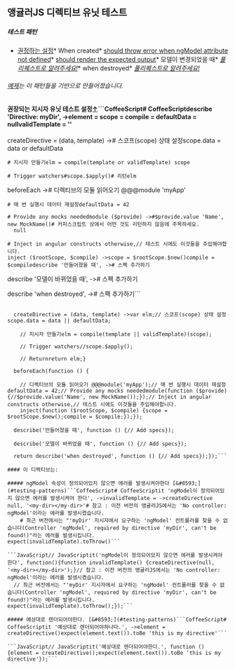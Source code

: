 ## 앵귤러JS 디렉티브 유닛 테스트

##### 테스트 패턴

* [권정하는 설정](#suggested-directive-unit-test-setup-)* When created* [should throw error when ngModel attribute not defined](#throw-error-when-ngmodel-attribute-not-defined-)* [should render the expected output](#render-the-expected-output-)* 모델이 변경되었을 때* *[풀리퀘스트로 알려주세요!](../#contributing-test-patterns)** when destroyed* *[풀리퀘스트로 알려주세요!](../#contributing-test-patterns)*

###### [예제](../example)는 이 패턴들을 기반으로 만들어졌습니다.

#### 권장되는 지시자 유닛 테스트 설정[&#8593;](#testing-patterns)```CoffeeScript# CoffeeScriptdescribe 'Directive: myDir', ->element = scope = compile = defaultData = nullvalidTemplate = '<my-dir ng-model="data"></my-dir>'

  createDirective = (data, template) -># 스코프(scope) 상태 설정scope.data = data or defaultData

    # 지시자 만들기elm = compile(template or validTemplate) scope

    # Trigger watchers#scope.$apply()# 리턴elm

  beforeEach -># 디렉티브의 모듈 읽어오기 @@@module 'myApp'

    # 매 번 실행시 데이터 재설정defaultData = 42

    # Provide any mocks neededmodule ($provide) ->#$provide.value 'Name', new MockName()# 커피스크립트 상에서 어떤 것도 리턴하지 않음에 주목하세요.
      null

    # Inject in angular constructs otherwise,// 테스트 시에도 이것들을 주입해야합니다.
    inject ($rootScope, $compile) ->scope = $rootScope.$new()compile = $compiledescribe '만들어졌을 때', -># 스펙 추가하기

  describe '모델이 바뀌었을 때', -># 스펙 추가하기

  describe 'when destroyed', -># 스펙 추가하기```

```JavaScript// JavaScriptdescribe('Directive: myDir', function () {var element, scope, compile, defaultData,validTemplate = '<my-dir ng-model="data"></my-dir>';

  createDirective = (data, template) ->var elm;// 스코프(scope) 상태 설정scope.data = data || defaultData;

    // 지시자 만들기elm = compile(template || validTemplate)(scope);

    // Trigger watchers//scope.$apply();

    // Returnreturn elm;}

  beforeEach(function () {

    // 디렉티브의 모듈 읽어오기 @@@module('myApp');// 매 번 실행시 데이터 재설정defaultData = 42;// Provide any mocks neededmodule(function ($provide) {//$provide.value('Name', new MockName());});// Inject in angular constructs otherwise,// 테스트 시에도 이것들을 주입해야합니다.
    inject(function ($rootScope, $compile) {scope = $rootScope.$new();compile = $compile;});});

  describe('만들어졌을 때', function () {// Add specs});

  describe('모델이 바뀌었을 때', function () {// Add specs});

  return describe('when destroyed', function () {// Add specs});});```

#### 이 디렉티브는:

##### ngModel 속성이 정의되어있지 않으면 에러를 발생시켜야한다 [&#8593;](#testing-patterns)```CoffeeScript# CoffeeScriptit 'ngModel이 정의되어있지 않으면 에러를 발생시켜야 한다', ->invalidTemplate = ->createDirective null, '<my-dir></my-dir>'# 참고 : 이전 버전의 앵귤러JS에서는 'No controller: ngModel'이라는 에러를 발생시켰습니다.
    # 최근 버전에서는 "'myDir' 지시자에서 요구하는 'ngModel' 컨트롤러를 찾을 수 없습니다(Controller 'ngModel', required by directive 'myDir', can't be found!)"라는 에러를 발생시킵니다.
expect(invalidTemplate).toThrow()```

```JavaScript// JavaScriptit('ngModel이 정의되어있지 않으면 에러를 발생시켜야 한다', function(){function invalidTemplate() {createDirective(null, '<my-dir></my-dir>');}// 참고 : 이전 버전의 앵귤러JS에서는 'No controller: ngModel'이라는 에러를 발생시켰습니다.
  // 최근 버전에서는 "'myDir' 지시자에서 요구하는 'ngModel' 컨트롤러를 찾을 수 없습니다(Controller 'ngModel', required by directive 'myDir', can't be found!)"라는 에러를 발생시킵니다.
expect(invalidTemplate).toThrow();});```

##### 예상대로 렌더되어야한다. [&#8593;](#testing-patterns)```CoffeeScript# CoffeeScriptit '예상대로 렌더되어야하나다.', ->element = createDirective()expect(element.text()).toBe 'this is my directive'```

```JavaScript// JavaScriptit('예상대로 렌더되어야한다.', function () {element = createDirective();expect(element.text()).toBe 'this is my directive'});```


